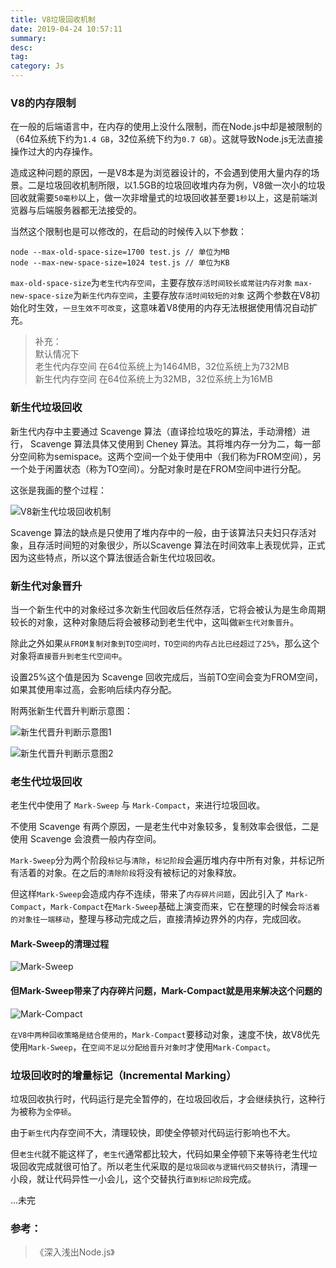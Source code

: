 ```yaml
---
title: V8垃圾回收机制
date: 2019-04-24 10:57:11
summary: 
desc: 
tag: 
category: Js
---
```


### V8的内存限制
在一般的后端语言中，在内存的使用上没什么限制，而在Node.js中却是被限制的（64ͮ位系统下约为`1.4 GB`，32ͮ位系统下约为`0.7 GB`）。这就导致Node.js无法直接操作过大的内存操作。

造成这种问题的原因，一是V8本是为浏览器设计的，不会遇到使用大量内存的场景。二是垃圾回收机制所限，以1.5GB的垃圾回收堆内存为例，V8做一次小的垃圾回收就需要`50毫秒`以上，做一次非增量式的垃圾回收甚至要`1秒`以上，这是前端浏览器与后端服务器都无法接受的。

当然这个限制也是可以修改的，在启动的时候传入以下参数：
```
node --max-old-space-size=1700 test.js // 单位为MB
node --max-new-space-size=1024 test.js // 单位为KB
```
`max-old-space-size`为`老生代内存空间`，主要存放`存活时间较长或常驻内存对象`
`max-new-space-size`为`新生代内存空间`，主要存放`存活时间较短的对象`
这两个参数在V8初始化时生效，`一旦生效不可改变`，这意味着V8使用的内存无法根据使用情况自动扩充。

> 补充：<br>
> 默认情况下<br>
> 老生代内存空间 在64位系统上为1464MB，32位系统上为732MB<br>
> 新生代内存空间 在64位系统上为32MB，32位系统上为16MB

### 新生代垃圾回收
新生代内存中主要通过 Scavenge 算法（直译捡垃圾吃的算法，手动滑稽）进行， Scavenge 算法具体又使用到 Cheney 算法。其将堆内存一分为二，每一部分空间称为semispace。这两个空间一个处于使用中（我们称为FROM空间），另一个处于闲置状态（称为TO空间）。分配对象时是在FROM空间中进行分配。

这张是我画的整个过程：

![V8新生代垃圾回收机制](https://raw.githubusercontent.com/hbxywdk/hexo-blog/master/assets/2019-04/V8-1.jpg)

Scavenge 算法的缺点是只使用了堆内存中的一般，由于该算法只夫妇只存活对象，且存活时间短的对象很少，所以Scavenge 算法在时间效率上表现优异，正式因为这些特点，所以这个算法很适合新生代垃圾回收。

### 新生代对象晋升
当一个新生代中的对象经过多次新生代回收后任然存活，它将会被认为是生命周期较长的对象，这种对象随后将会被移动到老生代中，这叫做`新生代对象晋升`。

除此之外如果`从FROM复制对象到TO空间时，TO空间的内存占比已经超过了25%`，那么这个对象将`直接晋升到老生代空间中`。

设置25%这个值是因为 Scavenge 回收完成后，当前TO空间会变为FROM空间，如果其使用率过高，会影响后续内存分配。

附两张新生代晋升判断示意图：

![新生代晋升判断示意图1](https://raw.githubusercontent.com/hbxywdk/hexo-blog/master/assets/2019-04/V8-2.jpg)

![新生代晋升判断示意图2](https://raw.githubusercontent.com/hbxywdk/hexo-blog/master/assets/2019-04/V8-2.jpg)

### 老生代垃圾回收
老生代中使用了 `Mark-Sweep` 与 `Mark-Compact`，来进行垃圾回收。

不使用 Scavenge 有两个原因，一是老生代中对象较多，复制效率会很低，二是使用 Scavenge 会浪费一般内存空间。

 `Mark-Sweep`分为两个阶段`标记`与`清除`，`标记阶段`会遍历堆内存中所有对象，并标记所有活着的对象。在之后的`清除阶段`将没有被标记的对象释放。

但这样`Mark-Sweep`会造成内存不连续，带来了`内存碎片问题`，因此引入了 `Mark-Compact`，`Mark-Compact`在`Mark-Sweep`基础上演变而来，它在整理的时候会`将活着的对象往一端移动`，整理与移动完成之后，直接清掉边界外的内存，完成回收。

#### Mark-Sweep的清理过程
![Mark-Sweep](https://raw.githubusercontent.com/hbxywdk/hexo-blog/master/assets/2019-04/V8-4.jpg)

#### 但Mark-Sweep带来了内存碎片问题，Mark-Compact就是用来解决这个问题的
![Mark-Compact](https://raw.githubusercontent.com/hbxywdk/hexo-blog/master/assets/2019-04/V8-5.jpg)

`在V8中两种回收策略是结合使用的`，`Mark-Compact`要移动对象，速度不快，故V8优先使用`Mark-Sweep`，在`空间不足以分配给晋升对象时`才使用`Mark-Compact`。

### 垃圾回收时的增量标记（Incremental Marking）
垃圾回收执行时，代码运行是完全暂停的，在垃圾回收后，才会继续执行，这种行为被称为`全停顿`。

由于`新生代`内存空间不大，清理较快，即使全停顿对代码运行影响也不大。

但`老生代`就不能这样了，`老生代`通常都比较大，代码如果全停顿下来等待老生代垃圾回收完成就很可怕了。所以老生代采取的是`垃圾回收与逻辑代码交替执行`，清理一小段，就让代码异性一小会儿，这个交替执行`直到标记阶段`完成。

...未完

### 参考：
> 《深入浅出Node.js》